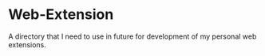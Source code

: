 # Web-Extension
A directory that I need to use in future for development of my personal web extensions.
